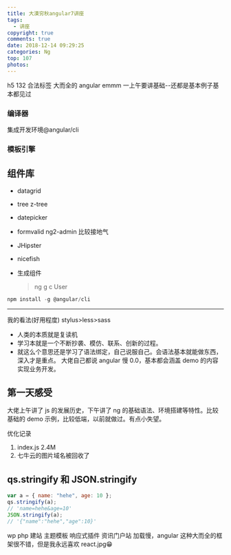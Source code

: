 ```yaml
---
title: 大漠穷秋angular7讲座
tags:
  - 讲座
copyright: true
comments: true
date: 2018-12-14 09:29:25
categories: Ng
top: 107
photos:
---
```


h5 132 合法标签
大而全的 angular
emmm 一上午要讲基础--还都是基本例子基本都见过

### 编译器

集成开发环境@angular/cli

### 模板引擎

## 组件库

- datagrid
- tree z-tree
- datepicker
- formvalid
  ng2-admin
  比较接地气
- JHipster
- nicefish

- 生成组件
  > ng g c User

```javascript
npm install -g @angular/cli
```

---

<!--more-->

我的看法(好用程度)
stylus>less>sass

- 人类的本质就是复读机
- 学习本就是一个不断抄袭、模仿、联系、创新的过程。
- 就这么个意思还是学习了语法绑定，自己说服自己。会语法基本就能做东西，深入才是重点。
  大佬自己都说 angular 慢 0.0，基本都会涵盖 demo 的内容实现业务开发。

## 第一天感受

大佬上午讲了 js 的发展历史，下午讲了 ng 的基础语法、环境搭建等特性。比较基础的 demo 示例，比较低端，以前就做过。有点小失望。

优化记录

1. index.js 2.4M
2. 七牛云的图片域名被回收了

## qs.stringify 和 JSON.stringify

```javascript
var a = { name: "hehe", age: 10 };
qs.stringify(a);
// 'name=hehe&age=10'
JSON.stringify(a);
// '{"name":"hehe","age":10}'
```

wp php 建站 主题模板 响应式插件 资讯门户站
加载慢，angular 这种大而全的框架很不错，但是我永远喜欢 react.jpg😁
